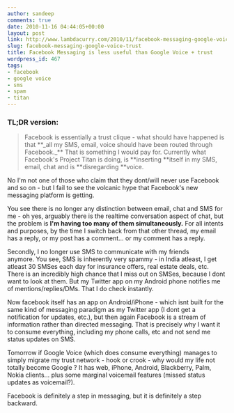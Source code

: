 ```yaml
---
author: sandeep
comments: true
date: 2010-11-16 04:44:05+00:00
layout: post
link: http://www.lambdacurry.com/2010/11/facebook-messaging-google-voice-trust/
slug: facebook-messaging-google-voice-trust
title: Facebook Messaging is less useful than Google Voice + trust
wordpress_id: 467
tags:
- facebook
- google voice
- sms
- spam
- titan
---
```


### TL;DR version:




<blockquote>Facebook is essentially a trust clique - what should have happened is that **_all my SMS, email, voice should have been routed through Facebook._** That is something I would pay for. Currently what Facebook's Project Titan is doing, is **inserting **itself in my SMS, email, chat and is **disregarding **voice.</blockquote>


No I'm not one of those who claim that they dont/will never use Facebook and so on - but I fail to see the volcanic hype that Facebook's new messaging platform is getting.

You see there is no longer any distinction between email, chat and SMS for me - oh yes, arguably there is the realtime conversation aspect of chat, but the problem is **I'm having too many of them simultaneously.** For all intents and purposes, by the time I switch back from that other thread, my email has a reply, or my post has a comment... or my comment has a reply.

Secondly, I no longer use SMS to communicate with my friends anymore. You see, SMS is inherently very spammy - in India atleast, I get atleast 30 SMSes each day for insurance offers, real estate deals, etc. There is an incredibly high chance that I miss out on SMSes, because I dont want to look at them. But my Twitter app on my Android phone notifies me of mentions/replies/DMs. That I do check instantly.

Now facebook itself has an app on Android/iPhone - which isnt built for the same kind of messaging paradigm as my Twitter app (I dont get a notification for updates, etc.), but then again Facebook is a stream of information rather than directed messaging. That is precisely why I want it to consume everything, including my phone calls, etc and not send me status updates on SMS.

Tomorrow if Google Voice (which does consume everything) manages to simply migrate my trust network - hook or crook - why would my life not totally become Google ? It has web, iPhone, Android, Blackberry, Palm, Nokia clients... plus some marginal voicemail features (missed status updates as voicemail?).

Facebook is definitely a step in messaging, but it is definitely a step backward.
